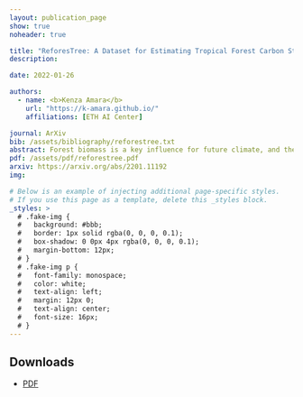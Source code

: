 ```yaml
---
layout: publication_page
show: true
noheader: true

title: "ReforesTree: A Dataset for Estimating Tropical Forest Carbon Stock with Deep Learning and Aerial Imagery"
description:

date: 2022-01-26

authors:
  - name: <b>Kenza Amara</b>
    url: "https://k-amara.github.io/"
    affiliations: [ETH AI Center]

journal: ArXiv
bib: /assets/bibliography/reforestree.txt
abstract: Forest biomass is a key influence for future climate, and the world urgently needs highly scalable financing schemes, such as carbon offsetting certifications, to protect and restore forests. Current manual forest carbon stock inventory methods of measuring single trees by hand are time, labour, and cost-intensive and have been shown to be subjective. They can lead to substantial overestimation of the carbon stock and ultimately distrust in forest financing. The potential for impact and scale of leveraging advancements in machine learning and remote sensing technologies is promising but needs to be of high quality in order to replace the current forest stock protocols for certifications. In this paper, we present ReforesTree, a benchmark dataset of forest carbon stock in six agro-forestry carbon offsetting sites in Ecuador. Furthermore, we show that a deep learning-based end-to-end model using individual tree detection from low cost RGB-only drone imagery is accurately estimating forest carbon stock within official carbon offsetting certification standards. Additionally, our baseline CNN model outperforms state-of-the-art satellite-based forest biomass and carbon stock estimates for this type of small-scale, tropical agro-forestry sites. We present this dataset to encourage machine learning research in this area to increase accountability and transparency of monitoring, verification and reporting (MVR) in carbon offsetting projects, as well as scaling global reforestation financing through accurate remote sensing.
pdf: /assets/pdf/reforestree.pdf
arxiv: https://arxiv.org/abs/2201.11192
img:

# Below is an example of injecting additional page-specific styles.
# If you use this page as a template, delete this _styles block.
_styles: >
  # .fake-img {
  #   background: #bbb;
  #   border: 1px solid rgba(0, 0, 0, 0.1);
  #   box-shadow: 0 0px 4px rgba(0, 0, 0, 0.1);
  #   margin-bottom: 12px;
  # }
  # .fake-img p {
  #   font-family: monospace;
  #   color: white;
  #   text-align: left;
  #   margin: 12px 0;
  #   text-align: center;
  #   font-size: 16px;
  # }
---
```


## Downloads

- [PDF]({{page.pdf}})
